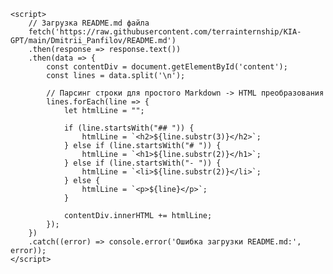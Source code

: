 


<!DOCTYPE html>
<html>
<head>
    <title>Отображение README.md</title>
</head>
<body>
    <div id="content"></div>

    <script>
        // Загрузка README.md файла
        fetch('https://raw.githubusercontent.com/terrainternship/KIA-GPT/main/Dmitrii_Panfilov/README.md')
        .then(response => response.text())
        .then(data => {
            const contentDiv = document.getElementById('content');
            const lines = data.split('\n');

            // Парсинг строки для простого Markdown -> HTML преобразования
            lines.forEach(line => {
                let htmlLine = "";

                if (line.startsWith("## ")) {
                    htmlLine = `<h2>${line.substr(3)}</h2>`;
                } else if (line.startsWith("# ")) {
                    htmlLine = `<h1>${line.substr(2)}</h1>`;
                } else if (line.startsWith("- ")) {
                    htmlLine = `<li>${line.substr(2)}</li>`;
                } else {
                    htmlLine = `<p>${line}</p>`;
                }

                contentDiv.innerHTML += htmlLine;
            });
        })
        .catch((error) => console.error('Ошибка загрузки README.md:', error));
    </script>
</body>
</html>
